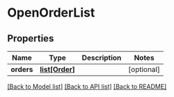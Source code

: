 # OpenOrderList

## Properties
Name | Type | Description | Notes
------------ | ------------- | ------------- | -------------
**orders** | [**list[Order]**](Order.md) |  | [optional] 

[[Back to Model list]](../README.md#documentation-for-models) [[Back to API list]](../README.md#documentation-for-api-endpoints) [[Back to README]](../README.md)


